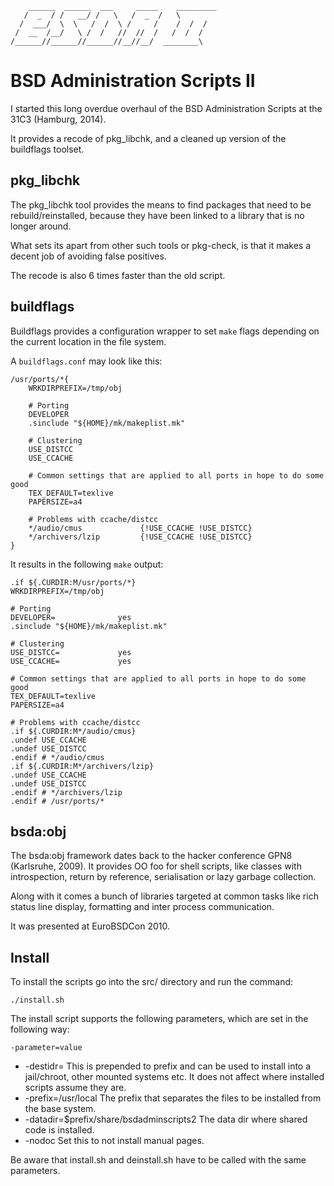 	    ______  ______  ___     _____    _________
	   /  _  / /   __/ /   \   /  _  /   \
	  /  ___/  \  \   /  /  \ /     /    /  /  /
	 /  __  /__/   \ /  /   //  //  /   /  /  /
	/______//______//______//__//__/  ________\

BSD Administration Scripts II
=============================

I started this long overdue overhaul of the BSD Administration Scripts
at the 31C3 (Hamburg, 2014).

It provides a recode of pkg_libchk, and a cleaned up version of
the buildflags toolset.

pkg_libchk
----------

The pkg_libchk tool provides the means to find packages that need to be
rebuild/reinstalled, because they have been linked to a library that
is no longer around.

What sets its apart from other such tools or pkg-check, is that it makes
a decent job of avoiding false positives.

The recode is also 6 times faster than the old script.

buildflags
----------

Buildflags provides a configuration wrapper to set `make` flags  depending
on the current location in the file system.

A `buildflags.conf` may look like this:

	/usr/ports/*{
		WRKDIRPREFIX=/tmp/obj
	
		# Porting
		DEVELOPER
		.sinclude "${HOME}/mk/makeplist.mk"
	
		# Clustering
		USE_DISTCC
		USE_CCACHE
	
		# Common settings that are applied to all ports in hope to do some good
		TEX_DEFAULT=texlive
		PAPERSIZE=a4
	
		# Problems with ccache/distcc
		*/audio/cmus             {!USE_CCACHE !USE_DISTCC}
		*/archivers/lzip         {!USE_CCACHE !USE_DISTCC}
	}

It results in the following `make` output:

	.if ${.CURDIR:M/usr/ports/*}
	WRKDIRPREFIX=/tmp/obj
	
	# Porting
	DEVELOPER=              yes
	.sinclude "${HOME}/mk/makeplist.mk"
	
	# Clustering
	USE_DISTCC=             yes
	USE_CCACHE=             yes
	
	# Common settings that are applied to all ports in hope to do some good
	TEX_DEFAULT=texlive
	PAPERSIZE=a4
	
	# Problems with ccache/distcc
	.if ${.CURDIR:M*/audio/cmus}
	.undef USE_CCACHE
	.undef USE_DISTCC
	.endif # */audio/cmus
	.if ${.CURDIR:M*/archivers/lzip}
	.undef USE_CCACHE
	.undef USE_DISTCC
	.endif # */archivers/lzip
	.endif # /usr/ports/*

bsda:obj
--------

The bsda:obj framework dates back to the hacker conference GPN8 
(Karlsruhe, 2009). It provides OO foo for shell scripts, like classes with
introspection, return by reference, serialisation or lazy garbage collection.

Along with it comes a bunch of libraries targeted at common tasks like
rich status line display, formatting and inter process communication.

It was presented at EuroBSDCon 2010.

Install
-------

To install the scripts go into the src/ directory and run the command:

	./install.sh

The install script supports the following parameters, which are set in the
following way:

	-parameter=value

* -destidr=
  This is prepended to prefix and can be used to install into a
  jail/chroot, other mounted systems etc. It does not affect
  where installed scripts assume they are.
* -prefix=/usr/local
  The prefix that separates the files to be installed from the
  base system.
* -datadir=$prefix/share/bsdadminscripts2
  The data dir where shared code is installed.
* -nodoc
  Set this to not install manual pages.

Be aware that install.sh and deinstall.sh have to be called with the same
parameters.
